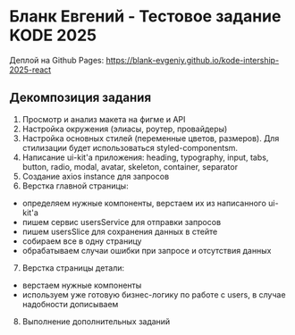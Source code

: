 # Бланк Евгений - Тестовое задание KODE 2025

Деплой на Github Pages: https://blank-evgeniy.github.io/kode-intership-2025-react

## Декомпозиция задания

1. Просмотр и анализ макета на фигме и API
2. Настройка окружения (элиасы, роутер, провайдеры)
3. Настройка основных стилей (переменные цветов, размеров). Для стилизации будет использоваться styled-componentsm.
4. Написание ui-kit'а приложения: heading, typography, input, tabs, button, radio, modal, avatar, skeleton, container, separator
5. Создание axios instance для запросов
6. Верстка главной страницы:

- определяем нужные компоненты, верстаем их из написанного ui-kit'а
- пишем сервис usersService для отправки запросов
- пишем usersSlice для сохранения данных в стейте
- собираем все в одну страницу
- обрабатываем случаи ошибки при запросе и отсутствия данных

7. Верстка страницы детали:

- верстаем нужные компоненты
- используем уже готовую бизнес-логику по работе с users, в случае надобности дописываем

8. Выполнение дополнительных заданий
